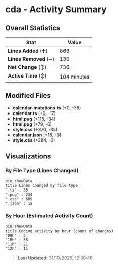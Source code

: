 # cda - Activity Summary 

## Overall Statistics

| Stat                   | Value                                                             |
| ---------------------- | ----------------------------------------------------------------- |
| **Lines Added** (➕)   | 866                                          |
| **Lines Removed** (➖) | 130                                        |
| **Net Change** (↕)    | 736                |
| **Active Time** (⌚)   | 104 minutes |


## Modified Files
- **calendar-mutations.ts** (+0, -38)
- **calendar.ts** (+0, -17)
- **html.pug** (+115, -34)
- **html.pug** (+79, -6)
- **style.css** (+370, -35)
- **calendar.json** (+18, -0)
- **style.css** (+284, -0)

## Visualizations

### By File Type (Lines Changed)

```mermaid
pie showData
title Lines changed by file type
".ts" : 55
".pug" : 234
".css" : 689
".json" : 18
```

### By Hour (Estimated Activity Count)

```mermaid
pie showData
title Coding activity by hour (count of changes)
"09h" : 3
"10h" : 33
"11h" : 21
"12h" : 11
```


> **Last Updated:** 31/10/2025, 12:30:46